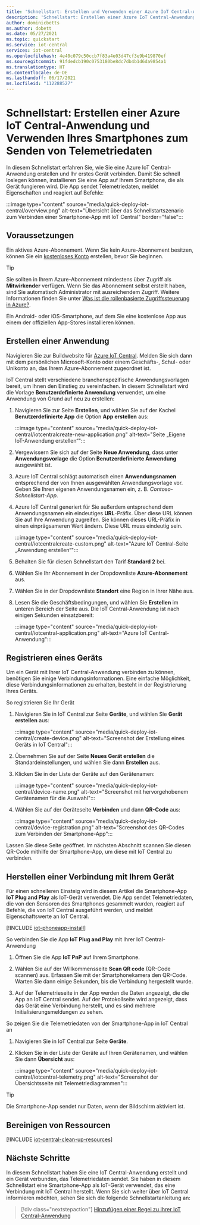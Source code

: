 ```yaml
---
title: 'Schnellstart: Erstellen und Verwenden einer Azure IoT Central-Anwendung | Microsoft-Dokumentation'
description: 'Schnellstart: Erstellen einer Azure IoT Central-Anwendung und Verbinden Ihres ersten Geräts In diesem Schnellstart wird als IoT-Gerät eine Smartphone-App aus Google Play oder dem Apple App Store verwendet.'
author: dominicbetts
ms.author: dobett
ms.date: 05/27/2021
ms.topic: quickstart
ms.service: iot-central
services: iot-central
ms.openlocfilehash: 4e40c079c50ccb7f83a4e03d47cf3e9b419870ef
ms.sourcegitcommit: 91fdedcb190c0753180be8dc7db4b1d6da9854a1
ms.translationtype: HT
ms.contentlocale: de-DE
ms.lasthandoff: 06/17/2021
ms.locfileid: "112288527"
---
```

# <a name="quickstart---create-an-azure-iot-central-application-and-use-your-smartphone-to-send-telemetry"></a>Schnellstart: Erstellen einer Azure IoT Central-Anwendung und Verwenden Ihres Smartphones zum Senden von Telemetriedaten

In diesem Schnellstart erfahren Sie, wie Sie eine Azure IoT Central-Anwendung erstellen und Ihr erstes Gerät verbinden. Damit Sie schnell loslegen können, installieren Sie eine App auf Ihrem Smartphone, die als Gerät fungieren wird. Die App sendet Telemetriedaten, meldet Eigenschaften und reagiert auf Befehle:

:::image type="content" source="media/quick-deploy-iot-central/overview.png" alt-text="Übersicht über das Schnellstartszenario zum Verbinden einer Smartphone-App mit IoT Central" border="false":::

## <a name="prerequisites"></a>Voraussetzungen

Ein aktives Azure-Abonnement. Wenn Sie kein Azure-Abonnement besitzen, können Sie ein [kostenloses Konto](https://azure.microsoft.com/free/?WT.mc_id=A261C142F) erstellen, bevor Sie beginnen.

> [!TIP]
> Sie sollten in Ihrem Azure-Abonnement mindestens über Zugriff als **Mitwirkender** verfügen. Wenn Sie das Abonnement selbst erstellt haben, sind Sie automatisch Administrator mit ausreichendem Zugriff. Weitere Informationen finden Sie unter [Was ist die rollenbasierte Zugriffssteuerung in Azure?](../../role-based-access-control/overview.md).

Ein Android- oder iOS-Smartphone, auf dem Sie eine kostenlose App aus einem der offiziellen App-Stores installieren können.

## <a name="create-an-application"></a>Erstellen einer Anwendung

Navigieren Sie zur Buildwebsite für [Azure IoT Central](https://aka.ms/iotcentral). Melden Sie sich dann mit dem persönlichen Microsoft-Konto oder einem Geschäfts-, Schul- oder Unikonto an, das Ihrem Azure-Abonnement zugeordnet ist.

IoT Central stellt verschiedene branchenspezifische Anwendungsvorlagen bereit, um Ihnen den Einstieg zu vereinfachen. In diesem Schnellstart wird die Vorlage **Benutzerdefinierte Anwendung** verwendet, um eine Anwendung von Grund auf neu zu erstellen:

1. Navigieren Sie zur Seite **Erstellen**, und wählen Sie auf der Kachel **Benutzerdefinierte App** die Option **App erstellen** aus:

    :::image type="content" source="media/quick-deploy-iot-central/iotcentralcreate-new-application.png" alt-text="Seite „Eigene IoT-Anwendung erstellen“":::

1. Vergewissern Sie sich auf der Seite **Neue Anwendung**, dass unter **Anwendungsvorlage** die Option **Benutzerdefinierte Anwendung** ausgewählt ist.

1. Azure IoT Central schlägt automatisch einen **Anwendungsnamen** entsprechend der von Ihnen ausgewählten Anwendungsvorlage vor. Geben Sie Ihren eigenen Anwendungsnamen ein, z. B. *Contoso-Schnellstart-App*.

1. Azure IoT Central generiert für Sie außerdem entsprechend dem Anwendungsnamen ein eindeutiges **URL**-Präfix. Über diese URL können Sie auf Ihre Anwendung zugreifen. Sie können dieses URL-Präfix in einen einprägsameren Wert ändern. Diese URL muss eindeutig sein.

    :::image type="content" source="media/quick-deploy-iot-central/iotcentralcreate-custom.png" alt-text="Azure IoT Central-Seite „Anwendung erstellen“":::

1. Behalten Sie für diesen Schnellstart den Tarif **Standard 2** bei.

1. Wählen Sie Ihr Abonnement in der Dropdownliste **Azure-Abonnement** aus.

1. Wählen Sie in der Dropdownliste **Standort** eine Region in Ihrer Nähe aus.

1. Lesen Sie die Geschäftsbedingungen, und wählen Sie **Erstellen** im unteren Bereich der Seite aus. Die IoT Central-Anwendung ist nach einigen Sekunden einsatzbereit:

    :::image type="content" source="media/quick-deploy-iot-central/iotcentral-application.png" alt-text="Azure IoT Central-Anwendung":::

## <a name="register-a-device"></a>Registrieren eines Geräts

Um ein Gerät mit Ihrer IoT Central-Anwendung verbinden zu können, benötigen Sie einige Verbindungsinformationen. Eine einfache Möglichkeit, diese Verbindungsinformationen zu erhalten, besteht in der Registrierung Ihres Geräts.

So registrieren Sie Ihr Gerät

1. Navigieren Sie in IoT Central zur Seite **Geräte**, und wählen Sie **Gerät erstellen** aus:

    :::image type="content" source="media/quick-deploy-iot-central/create-device.png" alt-text="Screenshot der Erstellung eines Geräts in IoT Central":::

1. Übernehmen Sie auf der Seite **Neues Gerät erstellen** die Standardeinstellungen, und wählen Sie dann **Erstellen** aus.

1. Klicken Sie in der Liste der Geräte auf den Gerätenamen:

    :::image type="content" source="media/quick-deploy-iot-central/device-name.png" alt-text="Screenshot mit hervorgehobenem Gerätenamen für die Auswahl":::

1. Wählen Sie auf der Geräteseite **Verbinden** und dann **QR-Code** aus:

    :::image type="content" source="media/quick-deploy-iot-central/device-registration.png" alt-text="Screenshot des QR-Codes zum Verbinden der Smartphone-App":::

Lassen Sie diese Seite geöffnet. Im nächsten Abschnitt scannen Sie diesen QR-Code mithilfe der Smartphone-App, um diese mit IoT Central zu verbinden.

## <a name="connect-your-device"></a>Herstellen einer Verbindung mit Ihrem Gerät

Für einen schnelleren Einsteig wird in diesem Artikel die Smartphone-App **IoT Plug and Play** als IoT-Gerät verwendet. Die App sendet Telemetriedaten, die von den Sensoren des Smartphones gesammelt wurden, reagiert auf Befehle, die von IoT Central ausgeführt werden, und meldet Eigenschaftswerte an IoT Central.

[!INCLUDE [iot-phoneapp-install](../../../includes/iot-phoneapp-install.md)]

So verbinden Sie die App **IoT Plug and Play** mit Ihrer IoT Central-Anwendung

1. Öffnen Sie die App **IoT PnP** auf Ihrem Smartphone.

1. Wählen Sie auf der Willkommensseite **Scan QR code** (QR-Code scannen) aus. Erfassen Sie mit der Smartphonekamera den QR-Code. Warten Sie dann einige Sekunden, bis die Verbindung hergestellt wurde.

1. Auf der Telemetrieseite in der App werden die Daten angezeigt, die die App an IoT Central sendet. Auf der Protokollseite wird angezeigt, dass das Gerät eine Verbindung herstellt, und es sind mehrere Initialisierungsmeldungen zu sehen.

So zeigen Sie die Telemetriedaten von der Smartphone-App in IoT Central an

1. Navigieren Sie in IoT Central zur Seite **Geräte**.

1. Klicken Sie in der Liste der Geräte auf Ihren Gerätenamen, und wählen Sie dann **Übersicht** aus:

    :::image type="content" source="media/quick-deploy-iot-central/iotcentral-telemetry.png" alt-text="Screenshot der Übersichtsseite mit Telemetriediagrammen":::

> [!TIP]
> Die Smartphone-App sendet nur Daten, wenn der Bildschirm aktiviert ist.
## <a name="clean-up-resources"></a>Bereinigen von Ressourcen

[!INCLUDE [iot-central-clean-up-resources](../../../includes/iot-central-clean-up-resources.md)]

## <a name="next-steps"></a>Nächste Schritte

In diesem Schnellstart haben Sie eine IoT Central-Anwendung erstellt und ein Gerät verbunden, das Telemetriedaten sendet. Sie haben in diesem Schnellstart eine Smartphone-App als IoT-Gerät verwendet, das eine Verbindung mit IoT Central herstellt. Wenn Sie sich weiter über IoT Central informieren möchten, sehen Sie sich die folgende Schnellstartanleitung an:

> [!div class="nextstepaction"]
> [Hinzufügen einer Regel zu Ihrer IoT Central-Anwendung](./quick-configure-rules.md)
